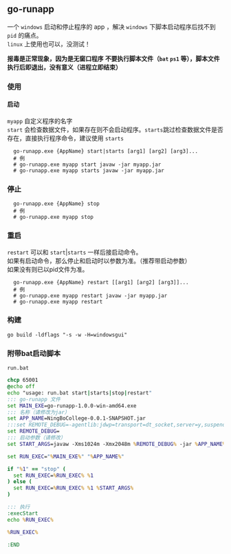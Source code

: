 ## go-runapp
一个 `windows` 启动和停止程序的 app ，解决 `windows` 下脚本启动程序后找不到 `pid` 的痛点。  
`linux` 上使用也可以，没测试！

**报毒是正常现象，因为是无窗口程序**
**不要执行脚本文件（`bat` `ps1` 等），脚本文件执行后即退出，没有意义（进程立即结束）**
### 使用
#### 启动  
`myapp` 自定义程序的名字  
`start` 会检查数据文件，如果存在则不会启动程序。`starts`跳过检查数据文件是否存在，直接执行程序命令，建议使用 `starts`
```
  go-runapp.exe {AppName} start|starts [arg1] [arg2] [arg3]...
  # 例
  # go-runapp.exe myapp start javaw -jar myapp.jar
  # go-runapp.exe myapp starts javaw -jar myapp.jar 
```
### 停止
```
  go-runapp.exe {AppName} stop
  # 例
  # go-runapp.exe myapp stop
```
### 重启
`restart` 可以和 `start`|`starts` 一样后接启动命令。  
如果有启动命令，那么停止和启动时以参数为准。（推荐带启动参数）  
如果没有则已以pid文件为准。
```
  go-runapp.exe {AppName} restart [[arg1] [arg2] [arg3]]...
  # 例
  # go-runapp.exe myapp restart javaw -jar myapp.jar 
  # go-runapp.exe myapp restart 
```

### 构建
```
go build -ldflags "-s -w -H=windowsgui"
```

### 附带bat启动脚本
`run.bat`
``` bat
chcp 65001
@echo off
echo "usage: run.bat start|starts|stop|restart"
::: go-runapp 文件
set MAIN_EXE=go-runapp-1.0.0-win-amd64.exe
::: 名称（请修改为jar）
set APP_NAME=NingBoCollege-0.0.1-SNAPSHOT.jar
:::set REMOTE_DEBUG=-agentlib:jdwp=transport=dt_socket,server=y,suspend=n,address=15005
set REMOTE_DEBUG=
::: 启动参数（请修改）
set START_ARGS=javaw -Xms1024m -Xmx2048m %REMOTE_DEBUG% -jar %APP_NAME% --server.port=8316 --spring.profiles.active=dev

set RUN_EXEC="%MAIN_EXE%" "%APP_NAME%"

if "%1" == "stop" (
  set RUN_EXEC=%RUN_EXEC% %1
) else (
  set RUN_EXEC=%RUN_EXEC% %1 %START_ARGS%
)

::: 执行
:execStart
echo %RUN_EXEC%

%RUN_EXEC%

:END
```
